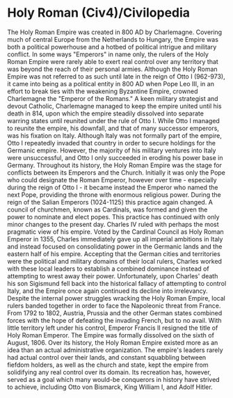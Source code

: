 # Holy Roman (Civ4)/Civilopedia

The Holy Roman Empire was created in 800 AD by Charlemagne. Covering much of central Europe from the Netherlands to Hungary, the Empire was both a political powerhouse and a hotbed of political intrigue and military conflict. In some ways "Emperors" in name only, the rulers of the Holy Roman Empire were rarely able to exert real control over any territory that was beyond the reach of their personal armies.
Although the Holy Roman Empire was not referred to as such until late in the reign of Otto I (962-973), it came into being as a political entity in 800 AD when Pope Leo III, in an effort to break ties with the weakening Byzantine Empire, crowned Charlemagne the "Emperor of the Romans." A keen military strategist and devout Catholic, Charlemagne managed to keep the empire united until his death in 814, upon which the empire steadily dissolved into separate warring states until reunited under the rule of Otto I. While Otto I managed to reunite the empire, his downfall, and that of many successor emperors, was his fixation on Italy. Although Italy was not formally part of the empire, Otto I repeatedly invaded that country in order to secure holdings for the Germanic empire. However, the majority of his military ventures into Italy were unsuccessful, and Otto I only succeeded in eroding his power base in Germany.
Throughout its history, the Holy Roman Empire was the stage for conflicts between its Emperors and the Church. Initially it was only the Pope who could designate the Roman Emperor, however over time - especially during the reign of Otto I - it became instead the Emperor who named the next Pope, providing the throne with enormous religious power. During the reign of the Salian Emperors (1024-1125) this practice again changed. A council of churchmen, known as Cardinals, was formed and given the power to nominate and elect popes. This practice has continued with only minor changes to the present day.
Charles IV ruled with perhaps the most pragmatic view of his empire. Voted by the Cardinal Council as Holy Roman Emperor in 1355, Charles immediately gave up all imperial ambitions in Italy and instead focused on consolidating power in the Germanic lands and the eastern half of his empire. Accepting that the German cities and territories were the political and military domains of their local rulers, Charles worked with these local leaders to establish a combined dominance instead of attempting to wrest away their power. Unfortunately, upon Charles' death his son Sigismund fell back into the historical fallacy of attempting to control Italy, and the Empire once again continued its decline into irrelevancy.
Despite the internal power struggles wracking the Holy Roman Empire, local rulers banded together in order to face the Napoleonic threat from France. From 1792 to 1802, Austria, Prussia and the other German states combined forces with the hope of defeating the invading French, but to no avail. With little territory left under his control, Emperor Francis II resigned the title of Holy Roman Emperor. The Empire was formally dissolved on the sixth of August, 1806.
Over its history, the Holy Roman Empire existed more as an idea than an actual administrative organization. The empire's leaders rarely had actual control over their lands, and constant squabbling between fiefdom holders, as well as the church and state, kept the empire from solidifying any real control over its domain. Its recreation has, however, served as a goal which many would-be conquerors in history have strived to achieve, including Otto von Bismarck, King William I, and Adolf Hitler.